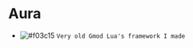 # Aura
- ![#f03c15](https://via.placeholder.com/15/f03c15/000000?text=+) `Very old Gmod Lua's framework I made`
